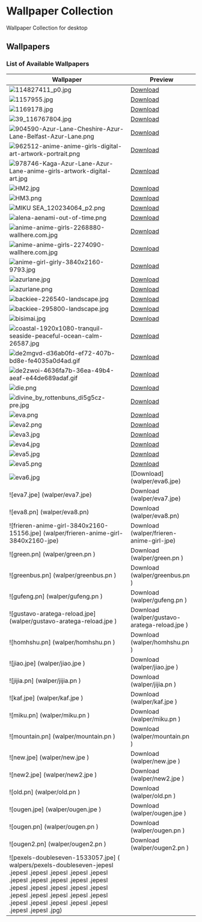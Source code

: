 # Wallpaper Collection

Wallpaper Collection for desktop

## Wallpapers

### List of Available Wallpapers

| Wallpaper | Preview |
|-----------|---------|
| ![114827411_p0.jpg](wallpaper/114827411_p0.jpg) | [Download](wallpaper/114827411_p0.jpg) |
| ![1157955.jpg](wallpaper/1157955.jpg) | [Download](wallpaper/1157955.jpg) |
| ![1169178.jpg](wallpaper/1169178.jpg) | [Download](wallpaper/1169178.jpg) |
| ![39_116767804.jpg](wallpaper/39_116767804.jpg) | [Download](wallpaper/39_116767804.jpg) |
| ![904590-Azur-Lane-Cheshire-Azur-Lane-Belfast-Azur-Lane.png](wallpaper/904590-Azur-Lane-Cheshire-Azur-Lane-Belfast-Azur-Lane.png) | [Download](wallpaper/904590-Azur-Lane-Cheshire-Azur-Lane-Belfast-Azur-Lane.png) |
| ![962512-anime-anime-girls-digital-art-artwork-portrait.png](wallpaper/962512-anime-anime-girls-digital-art-artwork-portrait.png) | [Download](wallpaper/962512-anime-anime-girls-digital-art-artwork-portrait.png) |
| ![978746-Kaga-Azur-Lane-Azur-Lane-anime-girls-artwork-digital-art.jpg](wallpaper/978746-Kaga-Azur-Lane-Azur-Lane-anime-girls-artwork-digital-art.jpg) | [Download](wallpaper/978746-Kaga-Azur-Lane-Azur-Lane-anime-girls-artwork-digital-art.jpg) |
| ![HM2.jpg](wallpaper/HM2.jpg) | [Download](wallpaper/HM2.jpg) |
| ![HM3.png](wallpaper/HM3.png) | [Download](wallpaper/HM3.png) |
| ![MIKU SEA_120234064_p2.png](wallpaper/MIKU%20SEA_120234064_p2.png) | [Download](wallpaper/MIKU%20SEA_120234064_p2.png) |
| ![alena-aenami-out-of-time.png](wallpaper/alena-aenami-out-of-time.png) | [Download](wallpaper/alena-aenami-out-of-time.png) |
| ![anime-anime-girls-2268880-wallhere.com.jpg](wallpaper/anime-anime-girls-2268880-wallhere.com.jpg) | [Download](wallpaper/anime-anime-girls-2268880-wallhere.com.jpg) |
| ![anime-anime-girls-2274090-wallhere.com.jpg](wallpaper/anime-anime-girls-2274090-wallhere.com.jpg) | [Download](wallpaper/anime-anime-girls-2274090-wallhere.com.jpg) |
| ![anime-girl-girly-3840x2160-9793.jpg](wallpaper/anime-girl-girly-3840x2160-9793.jpg) | [Download](wallpaper/anime-girl-girly-3840x2160-9793.jpg) |
| ![azurlane.jpg](wallpaper/azurlane.jpg) | [Download](wallpaper/azurlane.jpg) |
| ![azurlane.png](wallpaper/azurlane.png) | [Download](wallpaper/azurlane.png) |
| ![backiee-226540-landscape.jpg](wallpaper/backiee-226540-landscape.jpg) | [Download](wallpaper/backiee-226540-landscape.jpg) |
| ![backiee-295800-landscape.jpg](wallpaper/backiee-295800-landscape.jpg) | [Download](wallpaper/backiee-295800-landscape.jpg) |
| ![bisimai.jpg](wallpaper/bisimai.jpg) | [Download](wallpaper/bisimai.jpg) |
| ![coastal-1920x1080-tranquil-seaside-peaceful-ocean-calm-26587.jpg](wallpaper/coastal-1920x1080-tranquil-seaside-peaceful-ocean-calm-26587.jpg)| [Download](wallpaper/coastal-1920x1080-tranquil-seaside-peaceful-ocean-calm-26587.jpg)| 
| ![de2mgvd-d36ab0fd-ef72-407b-bd8e-fe4035a0d4ad.gif](wallpaper/de2mgvd-d36ab0fd-ef72-407b-bd8e-fe4035a0d4ad.gif)| [Download](wallpaper/de2mgvd-d36ab0fd-ef72-407b-bd8e-fe4035a0d4ad.gif)| 
| ![de2zwoi-4636fa7b-36ea-49b4-aeaf-e44de689adaf.gif](wallpaper/de2zwoi-4636fa7b-36ea-49b4-aeaf-e44de689adaf.gif)| [Download](wallpaper/de2zwoi-4636fa7b-36ea-49b4-aeaf-e44de689adaf.gif)| 
| ![die.png](wallpaper/die.png)| [Download](wallpaper/die.png)| 
| ![divine_by_rottenbuns_di5g5cz-pre.jpg](wallpaper/divine_by_rottenbuns_di5g5cz-pre.jpg)| [Download](wallpaper/divine_by_rottenbuns_di5g5cz-pre.jpg)| 
| ![eva.png](wallpaper/eva.png)| [Download](wallpaper/eva.png)| 
| ![eva2.png](wallpaper/eva2.png)| [Download](wallpaper/eva2.png)| 
| ![eva3.jpg](wallpaper/eva3.jpg)| [Download](wallpaper/eva3.jpg)| 
| ![eva4.jpg](wallpaper/eva4.jpg)| [Download](wallpaper/eva4.jpg)| 
| ![eva5.jpg](wallpaper/eva5.jpg)| [Download](wallaper/eva5.jpg)| 
| ![eva5.png](wallpaper/eva5.png)| [Download](walper/eva5.png)| 
| ![eva6.jpg](walper/eva6.jpe)| [Download] (walper/eva6.jpe)| 
| ![eva7.jpe] (walper/eva7.jpe)|  Download (walper/eva7.jpe)| 
| ![eva8.pn] (walper/eva8.pn)|  Download (walper/eva8.pn)| 
|![frieren-anime-girl-3840x2160-15156.jpe] (walper/frieren-anime-girl-3840x2160-jpe)|  Download (walper/frieren-anime-girl-jpe)
|![green.pn] (walper/green.pn ) | Download (walper/green.pn )|
|![greenbus.pn] (walper/greenbus.pn ) | Download (walper/greenbus.pn )|
|![gufeng.pn] (walper/gufeng.pn ) | Download (walper/gufeng.pn )|
|![gustavo-aratega-reload.jpe] (walper/gustavo-aratega-reload.jpe ) | Download (walper/gustavo-aratega-reload.jpe )|
|![homhshu.pn] (walper/homhshu.pn )  | Download (walper/homhshu.pn )|
|![jiao.jpe] (walper/jiao.jpe )  | Download (walper/jiao.jpe )|
|![jijia.pn] (walper/jijia.pn )  | Download (walper/jijia.pn )|
|![kaf.jpe] (walper/kaf.jpe )  | Download (walper/kaf.jpe )|
|![miku.pn] (walper/miku.pn )  | Download (walper/miku.pn )|
|![mountain.pn] (walper/mountain.pn )  | Download (walper/mountain.pn )|
|![new.jpe] (walper/new.jpe )  | Download (walper/new.jpe )|
|![new2.jpe] (walper/new2.jpe )  | Download (walper/new2.jpe )|
|![old.pn] (walper/old.pn )  | Download (walper/old.pn )|
|![ougen.jpe] (walper/ougen.jpe )  | Download (walper/ougen.jpe )|
|![ougen.pn] (walper/ougen.pn )  | Download (walper/ougen.pn )|
|![ougen2.pn] (walper/ougen2.pn )  | Download (walper/ougen2.pn )|
|![pexels-doubleseven-1533057.jpe] ( walpers/pexels-doubleseven-jepesl .jepesl .jepesl .jepesl .jepesl .jepesl .jepesl .jepesl .jepesl .jepesl .jepesl .jepesl .jepesl .jepesl .jepesl .jepesl .jepesl .jepesl .jepesl .jepesl .jepesl .jepesl .jepesl .jepesl .jepesl .jepesl .jepesl .jepesl .jpg)

